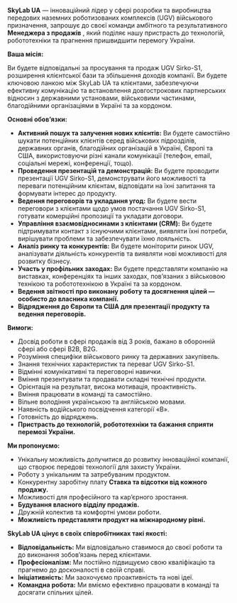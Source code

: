 **SkyLab UA** — інноваційний лідер у сфері розробки та виробництва передових
наземних роботизованих комплексів (UGV) військового призначення, запрошує до
своєї команди амбітного та результативного **Менеджера з продажів** , який
поділяє нашу пристрасть до технологій, робототехніки та прагнення пришвидшити
перемогу України.

**Ваша місія:**

Ви будете відповідальні за просування та продаж UGV Sirko-S1, розширення
клієнтської бази та збільшення доходів компанії. Ви будете ключовою ланкою між
SkyLab UA та клієнтами, забезпечуючи ефективну комунікацію та встановлення
довгострокових партнерських відносин з державними установами, військовими
частинами, благодійними організаціями в Україні та за кордоном.

**Основні обов’язки:**

  * **Активний пошук та залучення нових клієнтів:** Ви будете самостійно шукати потенційних клієнтів серед військових підрозділів, державних органів, благодійних організацій в Україні, Європі та США, використовуючи різні канали комунікації (телефон, email, соціальні мережі, конференції, тощо).
  * **Проведення презентацій та демонстрацій:** Ви будете проводити презентації UGV Sirko-S1, демонструвати його можливості та переваги потенційним клієнтам, відповідати на їхні запитання та формувати інтерес до продукту.
  * **Ведення переговорів та укладання угод:** Ви будете вести переговори з клієнтами щодо умов постачання UGV Sirko-S1, готувати комерційні пропозиції та укладати договори.
  * **Управління взаємовідносинами з клієнтами (CRM):** Ви будете підтримувати контакт з існуючими клієнтами, виявляти їхні потреби, вирішувати проблеми та забезпечувати їхню лояльність.
  * **Аналіз ринку та конкурентів:** Ви будете моніторити ринок UGV, аналізувати діяльність конкурентів та виявляти нові можливості для розвитку бізнесу.
  * **Участь у профільних заходах:** Ви будете представляти компанію на виставках, конференціях та інших заходах, пов’язаних з військовою технікою та робототехнікою в Україні та за кордоном.
  * **Ведення звітності про виконану роботу та досягнення цілей — особисто до власника компанії.**
  * **Відрядження до Європи та США для презентації продукту та ведення переговорів.**

**Вимоги:**

  * Досвід роботи в сфері продажів від 3 років, бажано в оборонній сфері або сфері B2B, B2G.
  * Розуміння специфіки військового ринку та державних закупівель.
  * Знання технічних характеристик та переваг UGV Sirko-S1.
  * Відмінні комунікативні та переговорні навички.
  * Вміння презентувати та продавати складні технічні продукти.
  * Орієнтація на результат, висока мотивація, проактивність.
  * Вміння працювати в команді та самостійно.
  * Вільне володіння українською та англійською мовами.
  * Наявність водійського посвідчення категорії «В».
  * Готовність до відряджень.
  * **Пристрасть до технологій, робототехніки та бажання сприяти перемозі України.**

**Ми пропонуємо:**

  * Унікальну можливість долучитися до розвитку інноваційної компанії, що створює передові технології для захисту України.
  * Роботу з унікальним та затребуваним продуктом.
  * Конкурентну заробітну плату **Ставка та відсотки від кожного продажу.**
  * Можливості для професійного та кар’єрного зростання.
  * **Будування власного відділу продажів.**
  * Дружній колектив та комфортні умови роботи.
  * **Можливість представляти продукт на міжнародному рівні.**

**SkyLab UA цінує в своїх співробітниках такі якості:**

  * **Відповідальність:** Ми відповідально ставимося до своєї роботи та до виконання зобов’язань перед клієнтами.
  * **Професіоналізм:** Ми постійно підвищуємо свою кваліфікацію та прагнемо до досконалості в своїй справі.
  * **Ініціативність:** Ми заохочуємо проактивність та нові ідеї.
  * **Командна робота:** Ми вміємо ефективно працювати в команді та досягати спільних цілей.